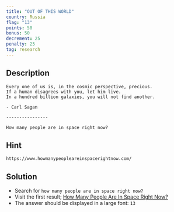 ```yaml
---
title: "OUT OF THIS WORLD"
country: Russia
flag: "13"
points: 50
bonus: 50
decrement: 25
penalty: 25
tag: research
---
```


## Description

```
Every one of us is, in the cosmic perspective, precious.
If a human disagrees with you, let him live.
In a hundred billion galaxies, you will not find another.

- Carl Sagan

----------------

How many people are in space right now?
```

## Hint

```
https://www.howmanypeopleareinspacerightnow.com/
```

## Solution

- Search for `how many people are in space right now?`
- Visit the first result; [How Many People Are In Space Right Now?](https://www.howmanypeopleareinspacerightnow.com/)
- The answer should be displayed in a large font: `13`
